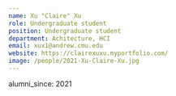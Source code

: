 ```yaml
---
name: Xu "Claire" Xu
role: Undergraduate student
position: Undergraduate student
department: Achitecture, HCI
email: xux1@andrew.cmu.edu
website: https://clairexuxu.myportfolio.com/
image: /people/2021-Xu-Claire-Xu.jpg
---
```

alumni_since: 2021
